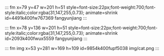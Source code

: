 ::: fm x=79 y=47 w=201 h=51 style=font-size:22px;font-weight:700;font-style:italic;color:rgba(31,147,255,0.73); animate=shrink id=4491k400fw767369
fangyunjiang
:::

::: fm x=78 y=136 w=201 h=51 style=font-size:22px;font-weight:700;font-style:italic;color:rgba(31,147,255,0.73); animate=shrink id=2093k400fwux5559
fangyunjiang
:::

::: fm img x=53 y=281 w=169 h=109 id=9854k400fupf5038
img/cat.png
:::
